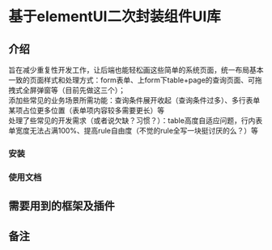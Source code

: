 # 基于elementUI二次封装组件UI库
## 介绍
旨在减少重复性开发工作，让后端也能轻松画这些简单的系统页面，统一布局基本一致的页面样式和处理方式：form表单、上form下table+page的查询页面、可拖拽式全屏弹窗等（目前先做这三个）；   
添加些常见的业务场景所需功能：查询条件展开收起（查询条件过多）、多行表单某项占位更多位置（表单项内容较多需要更长）等   
处理了些常见的开发需求（或者说欠缺？习惯？）：table高度自适应问题，行内表单宽度无法占满100%、提高rule自由度（不觉的rule全写一块挺讨厌的么？）等  
### 安装

### 使用文档

#### 


## 需要用到的框架及插件

 
## 备注